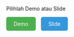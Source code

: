 <html lang="en">
<head>
  <meta charset="UTF-8">
  <meta name="viewport" content="width=device-width, initial-scale=1.0">
  <style>
    .button {
      display: inline-block;
      margin-right: 10px;
      padding: 10px 20px;
      color: #fff;
      text-decoration: none;
      border-radius: 5px;
      transition: background-color 0.3s ease, transform 0.3s ease;
    }

    .button:hover {
      transform: scale(1.1);
    }

    .button-demo {
      background-color: #4CAF50;
    }

    .button-demo:hover {
      background-color: #2ecc71;
    }

    .button-slides {
      background-color: #3498db;
    }

    .button-slides:hover {
      background-color: #2980b9;
    }

  </style>
</head>
<body>

Pilihlah Demo atau Slide

  <span>
    <a href="/Demo" class="button button-demo">Demo</a>
  </span>

  <span>
    <a href="/Slides" class="button button-slides">Slide</a>
  </span>
</body>
</html>
